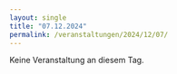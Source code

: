 ```yaml
---
layout: single
title: "07.12.2024"
permalink: /veranstaltungen/2024/12/07/
---
```


Keine Veranstaltung an diesem Tag.
